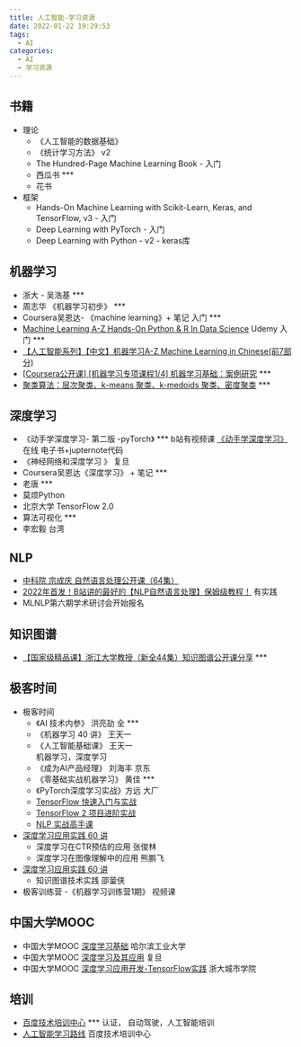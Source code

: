 ```yaml
---
title: 人工智能-学习资源
date: 2022-01-22 19:29:53
tags:
  - AI
categories:
  - AI
  - 学习资源
---
```


<p></p>
<!-- more -->

## 书籍
+ 理论
  + 《人工智能的数据基础》
  + 《统计学习方法》 v2
  + The Hundred-Page Machine Learning Book - 入门
  + 西瓜书 ***
  + 花书
+ 框架
  + Hands-On Machine Learning with Scikit-Learn, Keras, and TensorFlow, v3 - 入门
  + Deep Learning with PyTorch - 入门
  + Deep Learning with Python - v2 - keras库

## 机器学习 
+ 浙大 - 吴浩基   ***
+ 周志华 《机器学习初步》 *** 
+ Coursera吴恩达- 《machine learning》+ 笔记  入门  *** 
+ [Machine Learning A-Z Hands-On Python & R In Data Science](https://www.bilibili.com/video/av79340208/)  Udemy 入门  ***
+ [【人工智能系列】【中文】机器学习A-Z Machine Learning in Chinese(前7部分)](https://www.bilibili.com/video/BV1KB4y1E73v)
+ [[Coursera公开课] [机器学习专项课程1/4] 机器学习基础：案例研究](https://www.bilibili.com/video/BV1jF411A7VF/)  ***
+ [聚类算法：层次聚类、k-means 聚类、k-medoids 聚类、密度聚类](https://www.bilibili.com/video/BV1Bg411Z77N)  ***

## 深度学习
+ 《动手学深度学习- 第二版 -pyTorch》  *** 
  b站有视频课
  [《动手学深度学习》](http://zh.d2l.ai/index.html) 在线
  电子书+jupternote代码
+ 《神经网络和深度学习 》 复旦  
+ Coursera吴恩达《深度学习》 + 笔记  ***
+ 老唐 ***
+ 莫烦Python 
+ 北京大学 TensorFlow 2.0
+ 算法可视化  ***
+ 李宏毅 台湾

## NLP
+ [中科院 宗成庆 自然语言处理公开课（64集）](https://www.bilibili.com/video/BV1Cb411T7Cd) 
+ [2022年首发！B站讲的最好的【NLP自然语言处理】保姆级教程！](https://www.bilibili.com/video/BV1C14y147dp)   有实践
+ MLNLP第六期学术研讨会开始报名

## 知识图谱
+ [【国家级精品课】浙江大学教授（新全44集）知识图谱公开课分享](https://www.bilibili.com/video/BV1VT411G7Y6?p=6)  *** 


## 极客时间
+ 极客时间
  + 《AI 技术内参》  洪亮劼   全 ***
  + 《机器学习 40 讲》  王天一 
  + 《人工智能基础课》  王天一   
     机器学习，深度学习
  + 《成为AI产品经理》  刘海丰 京东   
  + 《零基础实战机器学习》 黄佳  ***
  + 《PyTorch深度学习实战》方远 大厂
  +  [TensorFlow 快速入门与实战](https://time.geekbang.org/course/intro/100023001?tab=catalog)
  +  [TensorFlow 2 项目进阶实战](https://time.geekbang.org/course/intro/315)
  +  [NLP 实战高手课](https://time.geekbang.org/course/intro/100046401) 
+ [深度学习应用实践 60 讲](https://time.geekbang.org/course/detail/100005001-3090)
   + 深度学习在CTR预估的应用   张俊林
   + 深度学习在图像理解中的应用  熊鹏飞
+ [深度学习应用实践 60 讲](https://time.geekbang.org/course/detail/100005001-3090)
   + 知识图谱技术实践  邵蓥侠
+ 极客训练营 
  -《机器学习训练营1期》  视频课 
   
## 中国大学MOOC 
+ 中国大学MOOC [深度学习基础](https://www.icourse163.org/learn/HIT-1206320802?tid=1468208513#/learn/announce)   哈尔滨工业大学
+ 中国大学MOOC [深度学习及其应用](https://www.icourse163.org/course/FUDAN-1205806833)   复旦
+ 中国大学MOOC [深度学习应用开发-TensorFlow实践](https://www.icourse163.org/course/ZUCC-1206146808)  浙大城市学院

##  培训
+ [百度技术培训中心](http://bit.baidu.com/)  *** 认证， 自动驾驶，人工智能培训  
+  [人工智能学习路线](http://bit.baidu.com/courseRouteDetail?id=111)  百度技术培训中心
